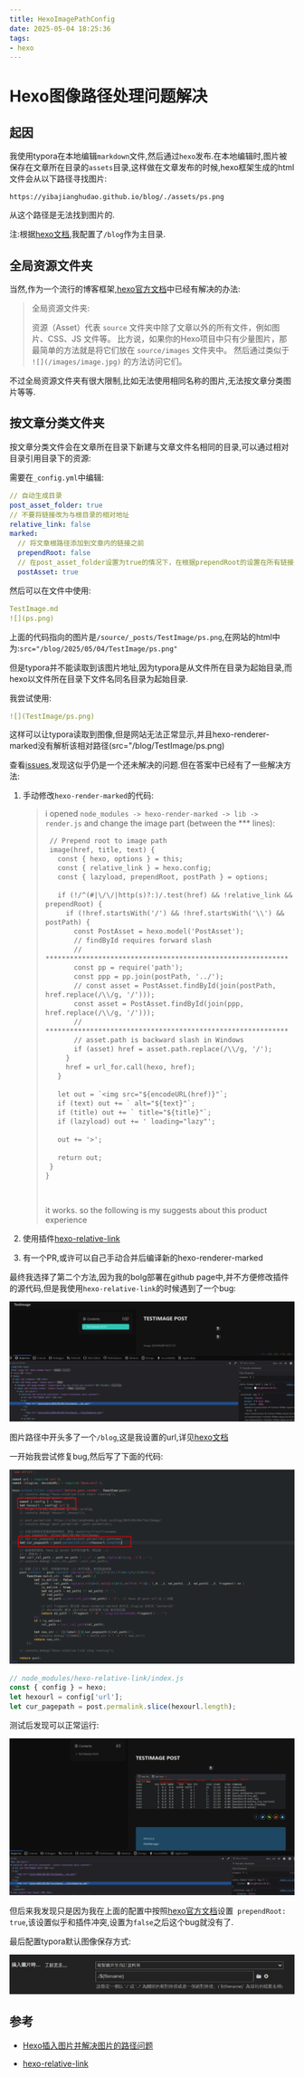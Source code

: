 ```yaml
---
title: HexoImagePathConfig
date: 2025-05-04 18:25:36
tags: 
- hexo
---
```


# Hexo图像路径处理问题解决

## 起因

我使用typora在本地编辑`markdown`文件,然后通过`hexo`发布.在本地编辑时,图片被保存在文章所在目录的`assets`目录,这样做在文章发布的时候,hexo框架生成的html文件会从以下路径寻找图片:

```
https://yibajianghudao.github.io/blog/./assets/ps.png
```

从这个路径是无法找到图片的.

注:根据[hexo文档](https://hexo.io/zh-cn/docs/github-pages#%E9%A1%B9%E7%9B%AE%E9%A1%B5%E9%9D%A2),我配置了`/blog`作为主目录.

## 全局资源文件夹

当然,作为一个流行的博客框架,[hexo官方文档](https://hexo.io/zh-cn/docs/asset-folders)中已经有解决的办法:

>全局资源文件夹:
>
>资源（Asset）代表 `source` 文件夹中除了文章以外的所有文件，例如图片、CSS、JS 文件等。 比方说，如果你的Hexo项目中只有少量图片，那最简单的方法就是将它们放在 `source/images` 文件夹中。 然后通过类似于 `![](/images/image.jpg)` 的方法访问它们。

不过全局资源文件夹有很大限制,比如无法使用相同名称的图片,无法按文章分类图片等等.

## 按文章分类文件夹

按文章分类文件会在文章所在目录下新建与文章文件名相同的目录,可以通过相对目录引用目录下的资源:

需要在`_config.yml`中编辑:

```yaml
// 自动生成目录
post_asset_folder: true
// 不要将链接改为与根目录的相对地址
relative_link: false
marked:
  // 将文章根路径添加到文章内的链接之前
  prependRoot: false
  // 在post_asset_folder设置为true的情况下，在根据prependRoot的设置在所有链接开头添加文章根路径之前，先将文章内资源的路径解析为相对于资源目录的路径。
  postAsset: true
```

然后可以在文件中使用:

```yaml
TestImage.md
![](ps.png)
```

上面的代码指向的图片是`/source/_posts/TestImage/ps.png`,在网站的html中为:`src="/blog/2025/05/04/TestImage/ps.png"`

但是typora并不能读取到该图片地址,因为typora是从文件所在目录为起始目录,而hexo以文件所在目录下文件名同名目录为起始目录.

我尝试使用:

```yaml
![](TestImage/ps.png)
```

这样可以让typora读取到图像,但是网站无法正常显示,并且hexo-renderer-marked没有解析该相对路径(src="/blog/TestImage/ps.png)

查看[issues](https://github.com/hexojs/hexo-renderer-marked/issues/216),发现这似乎仍是一个还未解决的问题.但在答案中已经有了一些解决方法:

1. 手动修改`hexo-render-marked`的代码:

   >i opened `node_modules -> hexo-render-marked -> lib -> render.js` and change the image part (between the *** lines):
   >
   >```
   >  // Prepend root to image path
   >  image(href, title, text) {
   >    const { hexo, options } = this;
   >    const { relative_link } = hexo.config;
   >    const { lazyload, prependRoot, postPath } = options;
   >
   >    if (!/^(#|\/\/|http(s)?:)/.test(href) && !relative_link && prependRoot) {
   >      if (!href.startsWith('/') && !href.startsWith('\\') && postPath) {
   >        const PostAsset = hexo.model('PostAsset');
   >        // findById requires forward slash
   >        // ************************************************************
   >        const pp = require('path');
   >        const ppp = pp.join(postPath, '../');
   >        // const asset = PostAsset.findById(join(postPath, href.replace(/\\/g, '/')));
   >        const asset = PostAsset.findById(join(ppp, href.replace(/\\/g, '/')));
   >        // ************************************************************
   >        // asset.path is backward slash in Windows
   >        if (asset) href = asset.path.replace(/\\/g, '/');
   >      }
   >      href = url_for.call(hexo, href);
   >    }
   >
   >    let out = `<img src="${encodeURL(href)}"`;
   >    if (text) out += ` alt="${text}"`;
   >    if (title) out += ` title="${title}"`;
   >    if (lazyload) out += ' loading="lazy"';
   >
   >    out += '>';
   >
   >    return out;
   >  }
   >}
   >```
   >
   >​      
   >
   >it works. so the following is my suggests about this product experience

2. 使用插件[hexo-relative-link](https://www.npmjs.com/package/hexo-relative-link)

3. 有一个PR,或许可以自己手动合并后编译新的hexo-renderer-marked

最终我选择了第二个方法,因为我的bolg部署在github page中,并不方便修改插件的源代码,但是我使用`hexo-relative-link`的时候遇到了一个bug:

![image-20250504191438454](HexoImagePathConfig/image-20250504191438454.png)

图片路径中开头多了一个`/blog`,这是我设置的url,详见[hexo文档](https://hexo.io/zh-cn/docs/github-pages#%E9%A1%B9%E7%9B%AE%E9%A1%B5%E9%9D%A2)

一开始我尝试修复bug,然后写了下面的代码:

![image-20250504191506056](HexoImagePathConfig/image-20250504191506056.png)

```javascript
// node_modules/hexo-relative-link/index.js
const { config } = hexo;
let hexourl = config['url'];
let cur_pagepath = post.permalink.slice(hexourl.length);
```

测试后发现可以正常运行:

![2025-05-04_17-59](HexoImagePathConfig/2025-05-04_17-59.png)

但后来我发现只是因为我在上面的配置中按照[hexo官方文档](https://hexo.io/zh-cn/docs/asset-folders#%E4%BD%BF%E7%94%A8-Markdown-%E5%B5%8C%E5%85%A5%E5%9B%BE%E7%89%87)设置` prependRoot: true`,该设置似乎和插件冲突,设置为`false`之后这个bug就没有了.

最后配置typora默认图像保存方式:

![image-20250505022513274](HexoImagePathConfig/image-20250505022513274.png)

## 参考

- [Hexo插入图片并解决图片的路径问题](https://www.hwpo.top/posts/d87f7e0c/index.html)

- [hexo-relative-link](https://www.npmjs.com/package/hexo-relative-link)
